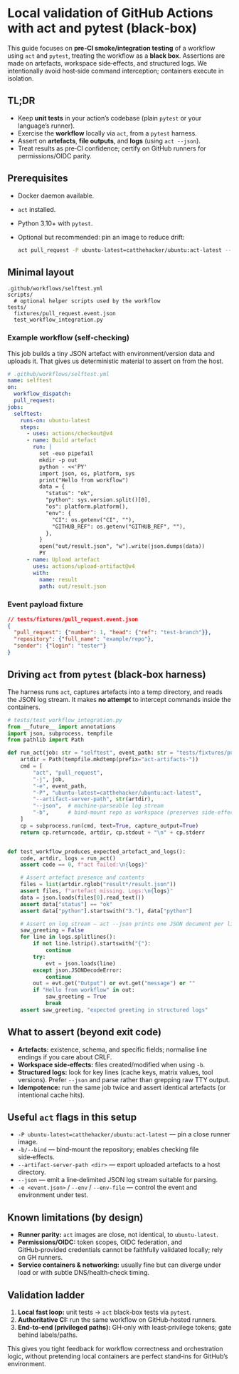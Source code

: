 # Local validation of GitHub Actions with act and pytest (black‑box)

This guide focuses on **pre‑CI smoke/integration testing** of a workflow using
`act` and `pytest`, treating the workflow as a **black box**. Assertions are
made on artefacts, workspace side‑effects, and structured logs. We
intentionally avoid host‑side command interception; containers execute in
isolation.

## TL;DR

- Keep **unit tests** in your action’s codebase (plain `pytest` or your
  language’s runner).
- Exercise the **workflow** locally via `act`, from a `pytest` harness.
- Assert on **artefacts**, **file outputs**, and **logs** (using `act --json`).
- Treat results as pre‑CI confidence; certify on GitHub runners for
  permissions/OIDC parity.

## Prerequisites

- Docker daemon available.
- `act` installed.
- Python 3.10+ with `pytest`.
- Optional but recommended: pin an image to reduce drift:

  ```bash
  act pull_request -P ubuntu-latest=catthehacker/ubuntu:act-latest --list
  ```

## Minimal layout

```plaintext
.github/workflows/selftest.yml
scripts/
  # optional helper scripts used by the workflow
tests/
  fixtures/pull_request.event.json
  test_workflow_integration.py
```

### Example workflow (self‑checking)

This job builds a tiny JSON artefact with environment/version data and uploads
it. That gives us deterministic material to assert on from the host.

```yaml
# .github/workflows/selftest.yml
name: selftest
on:
  workflow_dispatch:
  pull_request:
jobs:
  selftest:
    runs-on: ubuntu-latest
    steps:
      - uses: actions/checkout@v4
      - name: Build artefact
        run: |
          set -euo pipefail
          mkdir -p out
          python - <<'PY'
          import json, os, platform, sys
          print("Hello from workflow")
          data = {
            "status": "ok",
            "python": sys.version.split()[0],
            "os": platform.platform(),
            "env": {
              "CI": os.getenv("CI", ""),
              "GITHUB_REF": os.getenv("GITHUB_REF", ""),
            },
          }
          open("out/result.json", "w").write(json.dumps(data))
          PY
      - name: Upload artefact
        uses: actions/upload-artifact@v4
        with:
          name: result
          path: out/result.json
```

### Event payload fixture

```json
// tests/fixtures/pull_request.event.json
{
  "pull_request": {"number": 1, "head": {"ref": "test-branch"}},
  "repository": {"full_name": "example/repo"},
  "sender": {"login": "tester"}
}
```

## Driving `act` from `pytest` (black‑box harness)

The harness runs `act`, captures artefacts into a temp directory, and reads the
JSON log stream. It makes **no attempt** to intercept commands inside the
containers.

```python
# tests/test_workflow_integration.py
from __future__ import annotations
import json, subprocess, tempfile
from pathlib import Path

def run_act(job: str = "selftest", event_path: str = "tests/fixtures/pull_request.event.json"):
    artdir = Path(tempfile.mkdtemp(prefix="act-artifacts-"))
    cmd = [
        "act", "pull_request",
        "-j", job,
        "-e", event_path,
        "-P", "ubuntu-latest=catthehacker/ubuntu:act-latest",
        "--artifact-server-path", str(artdir),
        "--json",  # machine-parseable log stream
        "-b",      # bind-mount repo as workspace (preserves side-effects)
    ]
    cp = subprocess.run(cmd, text=True, capture_output=True)
    return cp.returncode, artdir, cp.stdout + "\n" + cp.stderr


def test_workflow_produces_expected_artefact_and_logs():
    code, artdir, logs = run_act()
    assert code == 0, f"act failed:\n{logs}"

    # Assert artefact presence and contents
    files = list(artdir.rglob("result*/result.json"))
    assert files, f"artefact missing. Logs:\n{logs}"
    data = json.loads(files[0].read_text())
    assert data["status"] == "ok"
    assert data["python"].startswith("3."), data["python"]

    # Assert on log stream — act --json prints one JSON document per line
    saw_greeting = False
    for line in logs.splitlines():
        if not line.lstrip().startswith("{"):
            continue
        try:
            evt = json.loads(line)
        except json.JSONDecodeError:
            continue
        out = evt.get("Output") or evt.get("message") or ""
        if "Hello from workflow" in out:
            saw_greeting = True
            break
    assert saw_greeting, "expected greeting in structured logs"
```

## What to assert (beyond exit code)

- **Artefacts:** existence, schema, and specific fields; normalise line endings
  if you care about CRLF.
- **Workspace side‑effects:** files created/modified when using `-b`.
- **Structured logs:** look for key lines (cache keys, matrix values, tool
  versions). Prefer `--json` and parse rather than grepping raw TTY output.
- **Idempotence:** run the same job twice and assert identical artefacts (or
  intentional cache hits).

## Useful `act` flags in this setup

- `-P ubuntu-latest=catthehacker/ubuntu:act-latest` — pin a close runner image.
- `-b/--bind` — bind‑mount the repository; enables checking file side‑effects.
- `--artifact-server-path <dir>` — export uploaded artefacts to a host
  directory.
- `--json` — emit a line‑delimited JSON log stream suitable for parsing.
- `-e <event.json>` / `--env` / `--env-file` — control the event and
  environment under test.

## Known limitations (by design)

- **Runner parity:** `act` images are close, not identical, to `ubuntu‑latest`.
- **Permissions/OIDC:** token scopes, OIDC federation, and GitHub‑provided
  credentials cannot be faithfully validated locally; rely on GH runners.
- **Service containers & networking:** usually fine but can diverge under load
  or with subtle DNS/health‑check timing.

## Validation ladder

1. **Local fast loop:** unit tests → `act` black‑box tests via `pytest`.
2. **Authoritative CI:** run the same workflow on GitHub‑hosted runners.
3. **End‑to‑end (privileged paths):** GH‑only with least‑privilege tokens; gate
   behind labels/paths.

This gives you tight feedback for workflow correctness and orchestration logic,
without pretending local containers are perfect stand‑ins for GitHub’s
environment.
